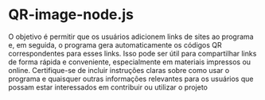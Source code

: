 # QR-image-node.js
O objetivo é permitir que os usuários adicionem links de sites ao programa e, em seguida, o programa gera automaticamente os códigos QR correspondentes para esses links. Isso pode ser útil para compartilhar links de forma rápida e conveniente, especialmente em materiais impressos ou online. Certifique-se de incluir instruções claras sobre como usar o programa e quaisquer outras informações relevantes para os usuários que possam estar interessados em contribuir ou utilizar o projeto
